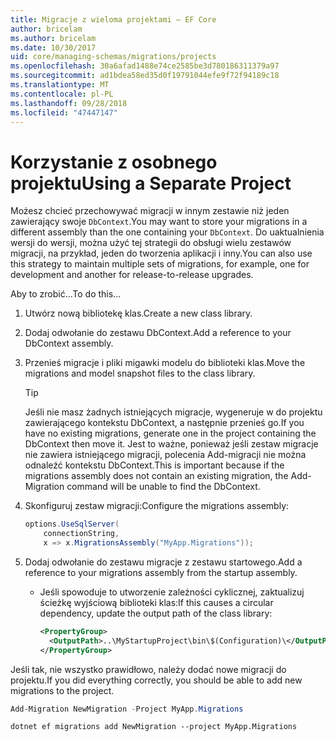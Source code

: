 ```yaml
---
title: Migracje z wieloma projektami — EF Core
author: bricelam
ms.author: bricelam
ms.date: 10/30/2017
uid: core/managing-schemas/migrations/projects
ms.openlocfilehash: 30a6afad1488e74ce2585be3d780186311379a97
ms.sourcegitcommit: ad1bdea58ed35d0f19791044efe9f72f94189c18
ms.translationtype: MT
ms.contentlocale: pl-PL
ms.lasthandoff: 09/28/2018
ms.locfileid: "47447147"
---
```

<a name="using-a-separate-project"></a><span data-ttu-id="9b4e1-102">Korzystanie z osobnego projektu</span><span class="sxs-lookup"><span data-stu-id="9b4e1-102">Using a Separate Project</span></span>
========================
<span data-ttu-id="9b4e1-103">Możesz chcieć przechowywać migracji w innym zestawie niż jeden zawierający swoje `DbContext`.</span><span class="sxs-lookup"><span data-stu-id="9b4e1-103">You may want to store your migrations in a different assembly than the one containing your `DbContext`.</span></span> <span data-ttu-id="9b4e1-104">Do uaktualnienia wersji do wersji, można użyć tej strategii do obsługi wielu zestawów migracji, na przykład, jeden do tworzenia aplikacji i inny.</span><span class="sxs-lookup"><span data-stu-id="9b4e1-104">You can also use this strategy to maintain multiple sets of migrations, for example, one for development and another for release-to-release upgrades.</span></span>

<span data-ttu-id="9b4e1-105">Aby to zrobić...</span><span class="sxs-lookup"><span data-stu-id="9b4e1-105">To do this...</span></span>

1. <span data-ttu-id="9b4e1-106">Utwórz nową bibliotekę klas.</span><span class="sxs-lookup"><span data-stu-id="9b4e1-106">Create a new class library.</span></span>

2. <span data-ttu-id="9b4e1-107">Dodaj odwołanie do zestawu DbContext.</span><span class="sxs-lookup"><span data-stu-id="9b4e1-107">Add a reference to your DbContext assembly.</span></span>

3. <span data-ttu-id="9b4e1-108">Przenieś migracje i pliki migawki modelu do biblioteki klas.</span><span class="sxs-lookup"><span data-stu-id="9b4e1-108">Move the migrations and model snapshot files to the class library.</span></span>
   > [!TIP]
   > <span data-ttu-id="9b4e1-109">Jeśli nie masz żadnych istniejących migracje, wygeneruje w do projektu zawierającego kontekstu DbContext, a następnie przenieś go.</span><span class="sxs-lookup"><span data-stu-id="9b4e1-109">If you have no existing migrations, generate one in the project containing the DbContext then move it.</span></span> <span data-ttu-id="9b4e1-110">Jest to ważne, ponieważ jeśli zestaw migracje nie zawiera istniejącego migracji, polecenia Add-migracji nie można odnaleźć kontekstu DbContext.</span><span class="sxs-lookup"><span data-stu-id="9b4e1-110">This is important because if the migrations assembly does not contain an existing migration, the Add-Migration command will be unable to find the DbContext.</span></span>

4. <span data-ttu-id="9b4e1-111">Skonfiguruj zestaw migracji:</span><span class="sxs-lookup"><span data-stu-id="9b4e1-111">Configure the migrations assembly:</span></span>

   ``` csharp
   options.UseSqlServer(
       connectionString,
       x => x.MigrationsAssembly("MyApp.Migrations"));
   ```

5. <span data-ttu-id="9b4e1-112">Dodaj odwołanie do zestawu migracje z zestawu startowego.</span><span class="sxs-lookup"><span data-stu-id="9b4e1-112">Add a reference to your migrations assembly from the startup assembly.</span></span>
   * <span data-ttu-id="9b4e1-113">Jeśli spowoduje to utworzenie zależności cyklicznej, zaktualizuj ścieżkę wyjściową biblioteki klas:</span><span class="sxs-lookup"><span data-stu-id="9b4e1-113">If this causes a circular dependency, update the output path of the class library:</span></span>

     ``` xml
     <PropertyGroup>
       <OutputPath>..\MyStartupProject\bin\$(Configuration)\</OutputPath>
     </PropertyGroup>
     ```

<span data-ttu-id="9b4e1-114">Jeśli tak, nie wszystko prawidłowo, należy dodać nowe migracji do projektu.</span><span class="sxs-lookup"><span data-stu-id="9b4e1-114">If you did everything correctly, you should be able to add new migrations to the project.</span></span>

``` powershell
Add-Migration NewMigration -Project MyApp.Migrations
```
``` Console
dotnet ef migrations add NewMigration --project MyApp.Migrations
```
